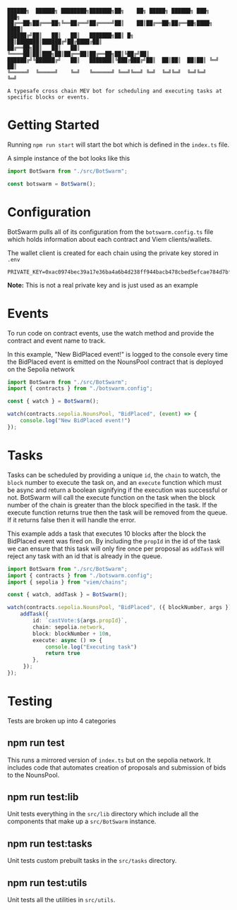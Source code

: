 ```
██████╗  ██████╗ ████████╗███████╗██╗    ██╗ █████╗ ██████╗ ███╗   ███╗
██╔══██╗██╔═══██╗╚══██╔══╝██╔════╝██║    ██║██╔══██╗██╔══██╗████╗ ████║
██████╔╝██║   ██║   ██║   ███████╗██║ █╗ ██║███████║██████╔╝██╔████╔██║
██╔══██╗██║   ██║   ██║   ╚════██║██║███╗██║██╔══██║██╔══██╗██║╚██╔╝██║
██████╔╝╚██████╔╝   ██║   ███████║╚███╔███╔╝██║  ██║██║  ██║██║ ╚═╝ ██║
╚═════╝  ╚═════╝    ╚═╝   ╚══════╝ ╚══╝╚══╝ ╚═╝  ╚═╝╚═╝  ╚═╝╚═╝     ╚═╝

A typesafe cross chain MEV bot for scheduling and executing tasks at specific blocks or events.
```

# Getting Started

Running `npm run start` will start the bot which is defined in the `index.ts` file.

A simple instance of the bot looks like this

```typescript
import BotSwarm from "./src/BotSwarm";

const botswarm = BotSwarm();
```

# Configuration

BotSwarm pulls all of its configuration from the `botswarm.config.ts` file which holds information about each contract and Viem clients/wallets.

The wallet client is created for each chain using the private key stored in `.env`

```env
PRIVATE_KEY=0xac0974bec39a17e36ba4a6b4d238ff944bacb478cbed5efcae784d7bf4f2ff80
```
**Note:** This is not a real private key and is just used as an example

# Events

To run code on contract events, use the watch method and provide the contract and event name to track.

In this example, "New BidPlaced event!" is logged to the console every time the BidPlaced event is emitted on the NounsPool contract that is deployed on the Sepolia network

```typescript
import BotSwarm from "./src/BotSwarm";
import { contracts } from "./botswarm.config";

const { watch } = BotSwarm();

watch(contracts.sepolia.NounsPool, "BidPlaced", (event) => {
    console.log("New BidPlaced event!")
});
```

# Tasks

Tasks can be scheduled by providing a unique `id`, the `chain` to watch, the `block` number to execute the task on, and an `execute` function which must be async and return a boolean signifying if the execution was successful or not. BotSwarm will call the execute function on the task when the block number of the chain is greater than the block specified in the task. If the execute function returns true then the task will be removed from the queue. If it returns false then it will handle the error.

This example adds a task that executes 10 blocks after the block the BidPlaced event was fired on. By including the `propId` in the id of the task we can ensure that this task will only fire once per proposal as `addTask` will reject any task with an id that is already in the queue.

```typescript
import BotSwarm from "./src/BotSwarm";
import { contracts } from "./botswarm.config";
import { sepolia } from "viem/chains";

const { watch, addTask } = BotSwarm();

watch(contracts.sepolia.NounsPool, "BidPlaced", ({ blockNumber, args }) => {
    addTask({
        id: `castVote:${args.propId}`,
        chain: sepolia.network,
        block: blockNumber + 10n,
        execute: async () => {
            console.log("Executing task")
            return true
        },
     });
});
```

# Testing

Tests are broken up into 4 categories

## npm run test

This runs a mirrored version of `index.ts` but on the sepolia network. It includes code that automates creation of proposals and submission of bids to the NounsPool.

## npm run test:lib

Unit tests everything in the `src/lib` directory which include all the components that make up a `src/BotSwarm` instance.

## npm run test:tasks

Unit tests custom prebuilt tasks in the `src/tasks` directory.

## npm run test:utils

Unit tests all the utilities in `src/utils`.
